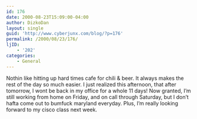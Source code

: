 ```yaml
---
id: 176
date: 2000-08-23T15:09:00-04:00
author: DizkoDan
layout: single
guid: 'http://www.cyberjunx.com/blog/?p=176'
permalink: /2000/08/23/176/
ljID:
    - '202'
categories:
    - General
---
```


Nothin like hitting up hard times cafe for chili &amp; beer. It always makes the rest of the day so much easier. I just realized this afternoon, that after tomorrow, I wont be back in my office for a whole 11 days! Now granted, I’m still working from home on Friday, and on call through Saturday, but I don’t hafta come out to bumfuck maryland everyday. Plus, I’m really looking forward to my cisco class next week.